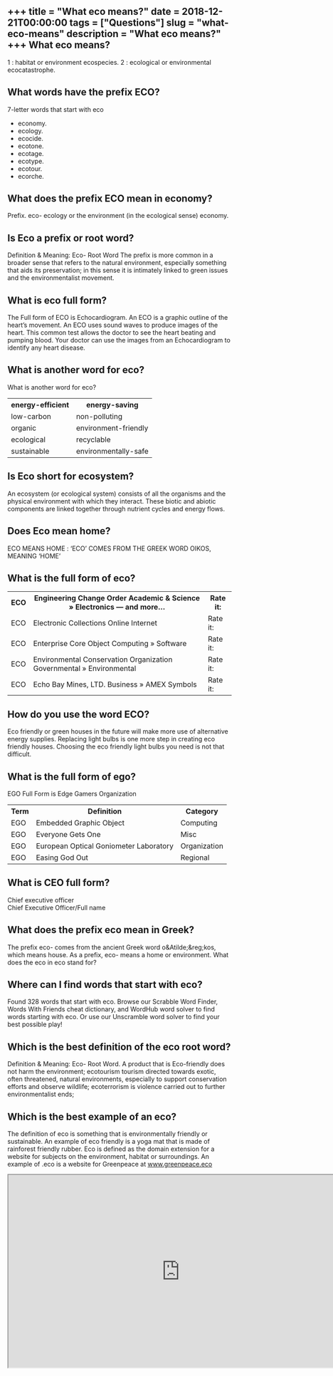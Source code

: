 +++
title = "What eco means?"
date = 2018-12-21T00:00:00
tags = ["Questions"]
slug = "what-eco-means"
description = "What eco means?"
+++
What eco means?
---------------

1 : habitat or environment ecospecies. 2 : ecological or environmental ecocatastrophe.

What words have the prefix ECO?
-------------------------------

7-letter words that start with eco

- economy.
- ecology.
- ecocide.
- ecotone.
- ecotage.
- ecotype.
- ecotour.
- ecorche.

What does the prefix ECO mean in economy?
-----------------------------------------

Prefix. eco- ecology or the environment (in the ecological sense) economy.

Is Eco a prefix or root word?
-----------------------------

Definition &amp; Meaning: Eco- Root Word The prefix is more common in a broader sense that refers to the natural environment, especially something that aids its preservation; in this sense it is intimately linked to green issues and the environmentalist movement.

What is eco full form?
----------------------

The Full form of ECO is Echocardiogram. An ECO is a graphic outline of the heart’s movement. An ECO uses sound waves to produce images of the heart. This common test allows the doctor to see the heart beating and pumping blood. Your doctor can use the images from an Echocardiogram to identify any heart disease.

What is another word for eco?
-----------------------------

What is another word for eco?

<table><tr><th>energy-efficient</th><th>energy-saving</th></tr><tr><td>low-carbon</td><td>non-polluting</td></tr><tr><td>organic</td><td>environment-friendly</td></tr><tr><td>ecological</td><td>recyclable</td></tr><tr><td>sustainable</td><td>environmentally-safe</td></tr></table>

Is Eco short for ecosystem?
---------------------------

An ecosystem (or ecological system) consists of all the organisms and the physical environment with which they interact. These biotic and abiotic components are linked together through nutrient cycles and energy flows.

Does Eco mean home?
-------------------

ECO MEANS HOME : ‘ECO’ COMES FROM THE GREEK WORD OIKOS, MEANING ‘HOME’

What is the full form of eco?
-----------------------------

<table><tr><th>ECO</th><th>Engineering Change Order Academic &amp; Science » Electronics — and more…</th><th>Rate it:</th></tr><tr><td>ECO</td><td>Electronic Collections Online Internet</td><td>Rate it:</td></tr><tr><td>ECO</td><td>Enterprise Core Object Computing » Software</td><td>Rate it:</td></tr><tr><td>ECO</td><td>Environmental Conservation Organization Governmental » Environmental</td><td>Rate it:</td></tr><tr><td>ECO</td><td>Echo Bay Mines, LTD. Business » AMEX Symbols</td><td>Rate it:</td></tr></table>

How do you use the word ECO?
----------------------------

Eco friendly or green houses in the future will make more use of alternative energy supplies. Replacing light bulbs is one more step in creating eco friendly houses. Choosing the eco friendly light bulbs you need is not that difficult.

What is the full form of ego?
-----------------------------

EGO Full Form is Edge Gamers Organization

<table><tr><th>Term</th><th>Definition</th><th>Category</th></tr><tr><td>EGO</td><td>Embedded Graphic Object</td><td>Computing</td></tr><tr><td>EGO</td><td>Everyone Gets One</td><td>Misc</td></tr><tr><td>EGO</td><td>European Optical Goniometer Laboratory</td><td>Organization</td></tr><tr><td>EGO</td><td>Easing God Out</td><td>Regional</td></tr></table>

What is CEO full form?
----------------------

Chief executive officer  
Chief Executive Officer/Full name

What does the prefix eco mean in Greek?
---------------------------------------

The prefix eco- comes from the ancient Greek word o&amp;Atilde;&amp;reg;kos, which means house. As a prefix, eco- means a home or environment. What does the eco in eco stand for?

Where can I find words that start with eco?
-------------------------------------------

Found 328 words that start with eco. Browse our Scrabble Word Finder, Words With Friends cheat dictionary, and WordHub word solver to find words starting with eco. Or use our Unscramble word solver to find your best possible play!

Which is the best definition of the eco root word?
--------------------------------------------------

Definition &amp; Meaning: Eco- Root Word. A product that is Eco-friendly does not harm the environment; ecotourism tourism directed towards exotic, often threatened, natural environments, especially to support conservation efforts and observe wildlife; ecoterrorism is violence carried out to further environmentalist ends;

Which is the best example of an eco?
------------------------------------

The definition of eco is something that is environmentally friendly or sustainable. An example of eco friendly is a yoga mat that is made of rainforest friendly rubber. Eco is defined as the domain extension for a website for subjects on the environment, habitat or surroundings. An example of .eco is a website for Greenpeace at www.greenpeace.eco

<iframe allow="accelerometer; autoplay; clipboard-write; encrypted-media; gyroscope; picture-in-picture" allowfullscreen="" class="__youtube_prefs__  epyt-is-override  no-lazyload" data-no-lazy="1" data-origheight="433" data-origwidth="770" data-skipgform_ajax_framebjll="" height="433" id="_ytid_69543" loading="lazy" src="https://www.youtube.com/embed/WcD70B63El4?enablejsapi=1&autoplay=0&cc_load_policy=0&cc_lang_pref=&iv_load_policy=1&loop=0&modestbranding=0&rel=1&fs=1&playsinline=0&autohide=2&theme=dark&color=red&controls=1&" title="YouTube player" width="770"></iframe>